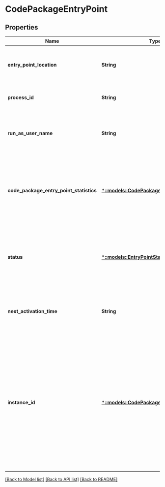 # CodePackageEntryPoint

## Properties
Name | Type | Description | Notes
------------ | ------------- | ------------- | -------------
**entry_point_location** | **String** | The location of entry point executable on the node. | [optional] [default to null]
**process_id** | **String** | The process ID of the entry point. | [optional] [default to null]
**run_as_user_name** | **String** | The user name under which entry point executable is run on the node. | [optional] [default to null]
**code_package_entry_point_statistics** | [***::models::CodePackageEntryPointStatistics**](CodePackageEntryPointStatistics.md) | Statistics about setup or main entry point  of a code package deployed on a Service Fabric node. | [optional] [default to null]
**status** | [***::models::EntryPointStatus**](EntryPointStatus.md) | Specifies the status of the code package entry point deployed on a Service Fabric node. | [optional] [default to null]
**next_activation_time** | **String** | The time (in UTC) when the entry point executable will be run next. | [optional] [default to null]
**instance_id** | [***::models::CodePackageInstanceId**](CodePackageInstanceId.md) | The instance ID for current running entry point. For a code package setup entry point (if specified) runs first and after it finishes main entry point is started. Each time entry point executable is run, its instance id will change. | [optional] [default to null]

[[Back to Model list]](../README.md#documentation-for-models) [[Back to API list]](../README.md#documentation-for-api-endpoints) [[Back to README]](../README.md)


